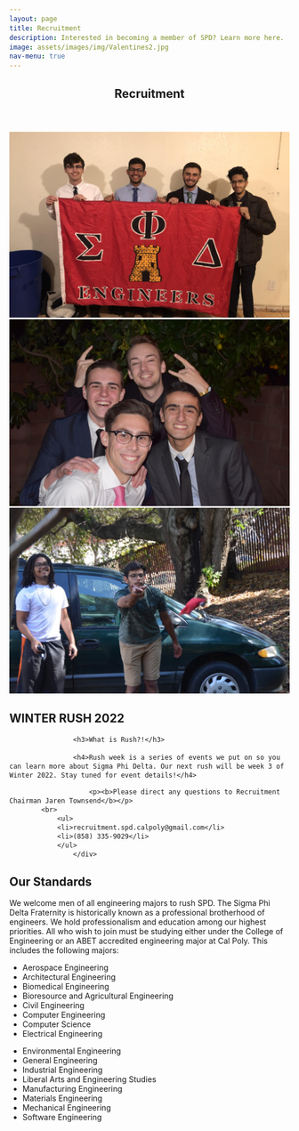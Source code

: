 ```yaml
---
layout: page
title: Recruitment
description: Interested in becoming a member of SPD? Learn more here.
image: assets/images/img/Valentines2.jpg
nav-menu: true
---
```


<!-- Main -->
<div id="main" class="alt">

<!-- One -->
<section id="one">
	<div class="inner">
		<header class="major">
			<h1>Recruitment</h1>
		</header>

<!-- Content -->
<div class="box alt">
	<div class="row 50% uniform">
		<div class="4u"><span class="image fit"><img src="assets/images/img/theta.JPG" alt="" /></span></div>
		<div class="4u"><span class="image fit"><img src="assets/images/img/Valentines1.jpg" alt="" /></span></div>
		<div class="4u$"><span class="image fit"><img src="assets/images/img/DSC_0294.jpg" alt="" /></span></div>
	</div>
</div>




<h2>WINTER RUSH 2022</h2>

                    <h3>What is Rush?!</h3>
                    
                    <h4>Rush week is a series of events we put on so you can learn more about Sigma Phi Delta. Our next rush will be week 3 of Winter 2022. Stay tuned for event details!</h4>
<!-- 
                    <div class="row">
                        <div>
                            <h3>Monday 9/27: Burgers & Hotdogs in Yakityutyu</h3>
                            <ul>
                                <li>Time: 6pm in Yakityutyu courtyard</li>
                                <li>Come get free bbq, meet the bros, and learn more about Sigma Phi Delta.</li>
                            </ul>
                        </div>
                        <div>
                            <h3>Tuesday 9/28: Game Night @ The Island (Meet @ the PAC for rides)</h3>
                            <ul>
                                <li>Time: 6pm, meet at PAC</li>
                                <li>Come over to one of our houses & play some games & socialize with the brothers.</li>
                            </ul>
                        </div>
                        <div>
                            <h3>Wednesday 9/29: Bowling @ Mustang Lanes</h3>
                            <ul>
                                <li>Time: 6pm, meet at Mustang Lanes</li>
                                <li> Come play bowling with us and eat pizza, for free. Show off your skills or lack of skills, we don't judge.
                                </li>
                            </ul>
                        </div>
                        <div>
                            <h3>Thursday 9/30: Ted Talks @ The Castle (Meet @ the PAC for rides)</h3>
                            <ul>
                                <li>Time: 6pm, meet at PAC</li>
                                <li>As we are a professional engineering fraternity, we have many brothers and alumni working in industry. This night is to share what we've learned and how we can help you in your professional career.
                                </li>
                            </ul>
                        </div>
                        <div>
                            <h3>Friday and Saturday: Invite only events</h3>
                            <ul>
                                <li>We will be inviting rushees back to go through the next stages of our process.</li>
                            </ul>
                        </div>
-->
                        <p><b>Please direct any questions to Recruitment Chairman Jaren Townsend</b></p>
			<br>
		    	<ul>
				<li>recruitment.spd.calpoly@gmail.com</li>
				<li>(858) 335-9029</li>
		    	</ul>
                    </div> 

<h2 id="content">Our Standards</h2>
<p>We welcome men of all engineering majors to rush SPD. The Sigma Phi Delta Fraternity is historically known as a professional brotherhood of engineers. We hold professionalism and education among our highest priorities. All who wish to join must be studying either under the College of Engineering or an ABET accredited engineering major at Cal Poly. This includes the following majors:
</p>

<div class="row">
	<div class="6u 12u$(small)">
		<ul>
			<li>Aerospace Engineering</li>
			<li>Architectural Engineering</li>
			<li>Biomedical Engineering</li>
			<li>Bioresource and Agricultural Engineering</li>
			<li>Civil Engineering</li>
			<li>Computer Engineering</li>
			<li>Computer Science</li>
			<li>Electrical Engineering</li>
		</ul>
	</div>
	<div class="6u 12u$(small)">
		<ul>
			<li>Environmental Engineering</li>
			<li>General Engineering</li>
			<li>Industrial Engineering</li>
			<li>Liberal Arts and Engineering Studies</li>
			<li>Manufacturing Engineering</li>
			<li>Materials Engineering</li>
			<li>Mechanical Engineering</li>
			<li>Software Engineering</li>
		</ul>
	</div>
</div>

</div>
</section>

</div>
